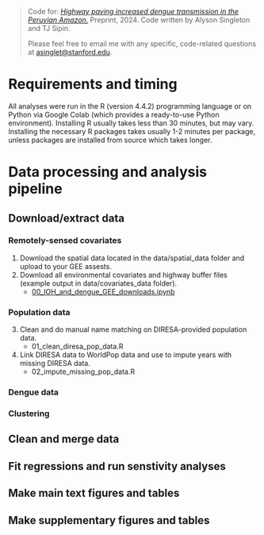> Code for: [_Highway paving increased dengue transmission in the Peruvian Amazon._](https://www.medrxiv.org/content/10.1101/2024.11.15.24317406v1) Preprint, 2024. Code written by Alyson Singleton and TJ Sipin.
>
> Please feel free to email me with any specific, code-related questions at asinglet@stanford.edu.

# Requirements and timing
All analyses were run in the R (version 4.4.2) programming language or on Python via Google Colab (which provides a ready-to-use Python environment). Installing R usually takes less than 30 minutes, but may vary. Installing the necessary R packages takes usually 1-2 minutes per package, unless packages are installed from source which takes longer.

# Data processing and analysis pipeline

## Download/extract data

### Remotely-sensed covariates

1) Download the spatial data located in the data/spatial_data folder and upload to your GEE assests.
2) Download all environmental covariates and highway buffer files (example output in data/covariates_data folder).
   - [00_IOH_and_dengue_GEE_downloads.ipynb](https://colab.research.google.com/drive/1NuFvsgjjnNCU4ZElD4kMuuzfHIACS-fD?usp=sharing)
  
### Population data

3) Clean and do manual name matching on DIRESA-provided population data.
   - 01_clean_diresa_pop_data.R 
4) Link DIRESA data to WorldPop data and use to impute years with missing DIRESA data.
   - 02_impute_missing_pop_data.R 

### Dengue data

### Clustering

## Clean and merge data

## Fit regressions and run senstivity analyses

## Make main text figures and tables

## Make supplementary figures and tables
